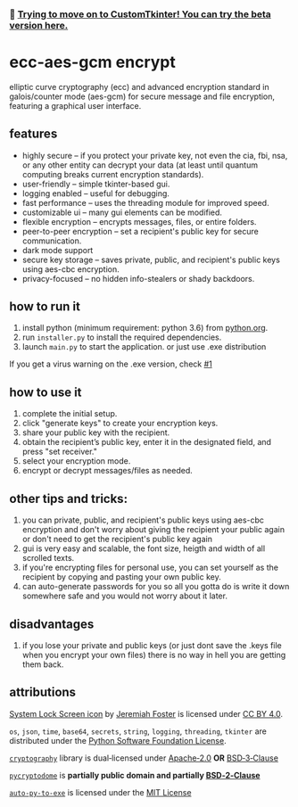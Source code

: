 ### 📌 [Trying to move on to CustomTkinter! You can try the beta version here.](https://github.com/bruh-moment-0/ecc-aes-gcm-encrypt/releases/tag/beta)

# ecc-aes-gcm encrypt  
elliptic curve cryptography (ecc) and advanced encryption standard in galois/counter mode (aes-gcm) for secure message and file encryption, featuring a graphical user interface.  

## features  
- highly secure – if you protect your private key, not even the cia, fbi, nsa, or any other entity can decrypt your data (at least until quantum computing breaks current encryption standards).  
- user-friendly – simple tkinter-based gui.  
- logging enabled – useful for debugging.  
- fast performance – uses the threading module for improved speed.  
- customizable ui – many gui elements can be modified.  
- flexible encryption – encrypts messages, files, or entire folders.  
- peer-to-peer encryption – set a recipient's public key for secure communication.  
- dark mode support  
- secure key storage – saves private, public, and recipient's public keys using aes-cbc encryption.  
- privacy-focused – no hidden info-stealers or shady backdoors.  

## how to run it  
1. install python (minimum requirement: python 3.6) from [python.org](https://www.python.org/downloads/).  
2. run `installer.py` to install the required dependencies.  
3. launch `main.py` to start the application.
or just use .exe distribution

If you get a virus warning on the .exe version, check [#1](https://github.com/bruh-moment-0/ecc-aes-gcm-encrypt/issues/1)

## how to use it  
1. complete the initial setup.  
2. click "generate keys" to create your encryption keys.  
3. share your public key with the recipient.  
4. obtain the recipient’s public key, enter it in the designated field, and press "set receiver."  
5. select your encryption mode.  
6. encrypt or decrypt messages/files as needed.  

## other tips and tricks:
1. you can private, public, and recipient's public keys using aes-cbc encryption and don't worry about giving the recipient your public again or don't need to get the recipient's public key again
2. gui is very easy and scalable, the font size, heigth and width of all scrolled texts.
3. if you're encrypting files for personal use, you can set yourself as the recipient by copying and pasting your own public key.
4. can auto-generate passwords for you so all you gotta do is write it down somewhere safe and you would not worry about it later.

## disadvantages
1. if you lose your private and public keys (or just dont save the .keys file when you encrypt your own files) there is no way in hell you are getting them back.

## attributions
[System Lock Screen icon](https://icon-icons.com/icon/system-lock-screen/104198) by [Jeremiah Foster](https://www.jeremiahfoster.com/) is licensed under [CC BY 4.0](https://creativecommons.org/licenses/by/4.0/).

`os`, `json`, `time`, `base64`, `secrets`, `string`, `logging`, `threading`, `tkinter` are distributed under the [Python Software Foundation License](https://docs.python.org/3/license.html).

[`cryptography`](https://pypi.org/project/cryptography/) library is dual‑licensed under [Apache‑2.0](https://www.apache.org/licenses/LICENSE-2.0) **OR** [BSD‑3‑Clause](https://opensource.org/licenses/BSD-3-Clause) 

[`pycryptodome`](https://pypi.org/project/pycryptodome/) is **partially public domain and partially [BSD‑2‑Clause](https://opensource.org/license/bsd-2-clause)** 

[`auto-py-to-exe`](https://pypi.org/project/auto-py-to-exe/) is licensed under the [MIT License](https://opensource.org/licenses/MIT) 

